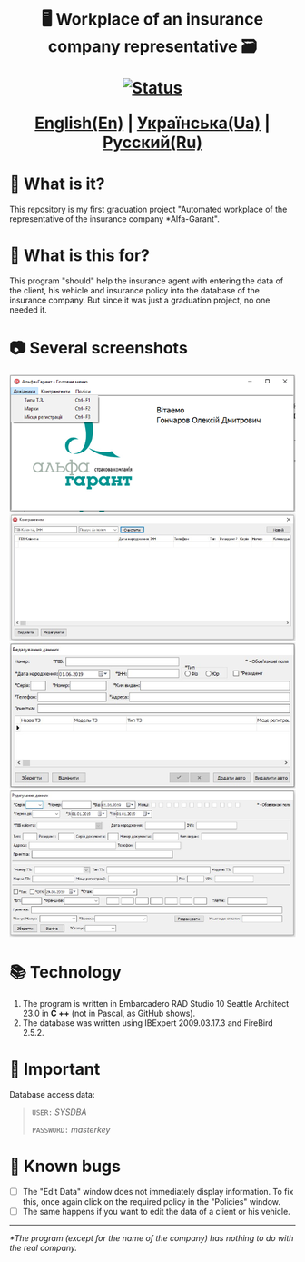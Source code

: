 <h1 align="center"> 🖥 Workplace of an insurance company representative 🗃

[![Status](https://img.shields.io/badge/Development%20status-Stopped-red)]()

<u>English(En)</u>
|
<a href="README-ua.md">Українська(Ua)</a>
|
<a href="README-ru.md">Русский(Ru)</a>

</h1>

# 🤔 What is it?

This repository is my first graduation project "Automated workplace of the representative of the insurance company \*Alfa-Garant".

# 🤨 What is this for?

This program "should" help the insurance agent with entering the data of the client, his vehicle and insurance policy into the database of the insurance company. But since it was just a graduation project, no one needed it.

# 📷 Several screenshots

![Main menu](screenshots/Screenshot3.jpg)
![Перечень клиентов](screenshots/Screenshot4.jpg)
![Editing the data of the client and his vehicle](screenshots/Screenshot2.jpg)
![Editing insurance policy data](screenshots/Screenshot1.jpg)

# 📚 Technology

1. The program is written in Embarcadero RAD Studio 10 Seattle Architect 23.0 in **C ++** (not in Pascal, as GitHub shows).
2. The database was written using IBExpert 2009.03.17.3 and FireBird 2.5.2.

# 👀 Important

Database access data:

> `USER:` _SYSDBA_
>
> `PASSWORD:` _masterkey_

# 🎁 Known bugs

- [ ] The "Edit Data" window does not immediately display information. To fix this, once again click on the required policy in the "Policies" window.
- [ ] The same happens if you want to edit the data of a client or his vehicle.

---

_\*The program (except for the name of the company) has nothing to do with the real company._